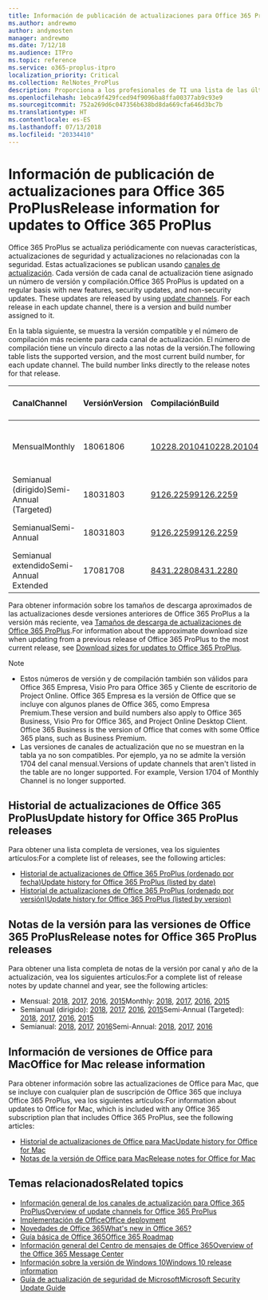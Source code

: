 ```yaml
---
title: Información de publicación de actualizaciones para Office 365 ProPlus
ms.author: andrewmo
author: andymosten
manager: andrewmo
ms.date: 7/12/18
ms.audience: ITPro
ms.topic: reference
ms.service: o365-proplus-itpro
localization_priority: Critical
ms.collection: RelNotes_ProPlus
description: Proporciona a los profesionales de TI una lista de las últimas versiones de Office 365 ProPlus para cada canal de actualización y vínculos a notas de la versión y el historial de actualizaciones.
ms.openlocfilehash: 1ebca9f429fced94f9096ba8ffa00377ab9c93e9
ms.sourcegitcommit: 752a269d6c047356b638bd8da669cfa646d3bc7b
ms.translationtype: HT
ms.contentlocale: es-ES
ms.lasthandoff: 07/13/2018
ms.locfileid: "20334410"
---
```

# <a name="release-information-for-updates-to-office-365-proplus"></a><span data-ttu-id="0468f-103">Información de publicación de actualizaciones para Office 365 ProPlus</span><span class="sxs-lookup"><span data-stu-id="0468f-103">Release information for updates to Office 365 ProPlus</span></span>

<span data-ttu-id="0468f-p101">Office 365 ProPlus se actualiza periódicamente con nuevas características, actualizaciones de seguridad y actualizaciones no relacionadas con la seguridad. Estas actualizaciones se publican usando [canales de actualización](https://docs.microsoft.com/deployoffice/overview-of-update-channels-for-office-365-proplus). Cada versión de cada canal de actualización tiene asignado un número de versión y compilación.</span><span class="sxs-lookup"><span data-stu-id="0468f-p101">Office 365 ProPlus is updated on a regular basis with new features, security updates, and non-security updates. These updates are released by using [update channels](https://docs.microsoft.com/deployoffice/overview-of-update-channels-for-office-365-proplus). For each release in each update channel, there is a version and build number assigned to it.</span></span> 

<span data-ttu-id="0468f-p102">En la tabla siguiente, se muestra la versión compatible y el número de compilación más reciente para cada canal de actualización. El número de compilación tiene un vínculo directo a las notas de la versión.</span><span class="sxs-lookup"><span data-stu-id="0468f-p102">The following table lists the supported version, and the most current build number, for each update channel. The build number links directly to the release notes for that release.</span></span> 

  
|<span data-ttu-id="0468f-109">**Canal**</span><span class="sxs-lookup"><span data-stu-id="0468f-109">**Channel**</span></span>|<span data-ttu-id="0468f-110">**Versión**</span><span class="sxs-lookup"><span data-stu-id="0468f-110">**Version**</span></span>|<span data-ttu-id="0468f-111">**Compilación**</span><span class="sxs-lookup"><span data-stu-id="0468f-111">**Build**</span></span>|<span data-ttu-id="0468f-112">**Fecha de publicación**</span><span class="sxs-lookup"><span data-stu-id="0468f-112">**Release date**</span></span>|<span data-ttu-id="0468f-113">**Versión actual hasta**</span><span class="sxs-lookup"><span data-stu-id="0468f-113">**Current version until**</span></span>|
|:-----|:-----|:-----|:-----|:-----|
|<span data-ttu-id="0468f-114">Mensual</span><span class="sxs-lookup"><span data-stu-id="0468f-114">Monthly</span></span>  <br/> |<span data-ttu-id="0468f-115">1806</span><span class="sxs-lookup"><span data-stu-id="0468f-115">1806</span></span>  <br/> |[<span data-ttu-id="0468f-116">10228.20104</span><span class="sxs-lookup"><span data-stu-id="0468f-116">10228.20104</span></span>](monthly-channel-2018.md#version-1806-july-10)  <br/> | <span data-ttu-id="0468f-117">10 de julio de 2018</span><span class="sxs-lookup"><span data-stu-id="0468f-117">July 10, 2018</span></span>  <br/> |<span data-ttu-id="0468f-118">Se ha publicado la versión 1807</span><span class="sxs-lookup"><span data-stu-id="0468f-118">Version 1807 is released</span></span> <br/>|
|<span data-ttu-id="0468f-119">Semianual (dirigido)</span><span class="sxs-lookup"><span data-stu-id="0468f-119">Semi-Annual (Targeted)</span></span>  <br/> |<span data-ttu-id="0468f-120">1803</span><span class="sxs-lookup"><span data-stu-id="0468f-120">1803</span></span>  <br/> |[<span data-ttu-id="0468f-121">9126.2259</span><span class="sxs-lookup"><span data-stu-id="0468f-121">9126.2259</span></span>](semi-annual-channel-targeted-2018.md#version-1803-july-10)  <br/> | <span data-ttu-id="0468f-122">10 de julio de 2018</span><span class="sxs-lookup"><span data-stu-id="0468f-122">July 10, 2018</span></span>  <br/> |<span data-ttu-id="0468f-123">11 de septiembre de 2018</span><span class="sxs-lookup"><span data-stu-id="0468f-123">September 11, 2018</span></span> <br/>|
|<span data-ttu-id="0468f-124">Semianual</span><span class="sxs-lookup"><span data-stu-id="0468f-124">Semi-Annual</span></span> <br/> |<span data-ttu-id="0468f-125">1803</span><span class="sxs-lookup"><span data-stu-id="0468f-125">1803</span></span>  <br/> | [<span data-ttu-id="0468f-126">9126.2259</span><span class="sxs-lookup"><span data-stu-id="0468f-126">9126.2259</span></span>](semi-annual-channel-2018.md#version-1803-july-10) <br/> |<span data-ttu-id="0468f-127">10 de julio de 2018</span><span class="sxs-lookup"><span data-stu-id="0468f-127">July 10, 2018</span></span>  <br/> |<span data-ttu-id="0468f-128">8 de enero de 2019</span><span class="sxs-lookup"><span data-stu-id="0468f-128">January 8, 2019</span></span> <br/>|
|<span data-ttu-id="0468f-129">Semianual extendido</span><span class="sxs-lookup"><span data-stu-id="0468f-129">Semi-Annual Extended</span></span> <br/> |<span data-ttu-id="0468f-130">1708</span><span class="sxs-lookup"><span data-stu-id="0468f-130">1708</span></span>  <br/> |[<span data-ttu-id="0468f-131">8431.2280</span><span class="sxs-lookup"><span data-stu-id="0468f-131">8431.2280</span></span>](semi-annual-channel-2018.md#version-1708-july-10)  <br/> | <span data-ttu-id="0468f-132">10 de julio de 2018</span><span class="sxs-lookup"><span data-stu-id="0468f-132">July 10, 2018</span></span>  <br/> |<span data-ttu-id="0468f-133">12 de marzo de 2019</span><span class="sxs-lookup"><span data-stu-id="0468f-133">March 12, 2019</span></span> <br/>|

<span data-ttu-id="0468f-134">Para obtener información sobre los tamaños de descarga aproximados de las actualizaciones desde versiones anteriores de Office 365 ProPlus a la versión más reciente, vea [Tamaños de descarga de actualizaciones de Office 365 ProPlus](download-sizes-office365-proplus-updates.md).</span><span class="sxs-lookup"><span data-stu-id="0468f-134">For information about the approximate download size when updating from a previous release of Office 365 ProPlus to the most current release, see [Download sizes for updates to Office 365 ProPlus](download-sizes-office365-proplus-updates.md).</span></span>

> [!NOTE]
> - <span data-ttu-id="0468f-p103">Estos números de versión y de compilación también son válidos para Office 365 Empresa, Visio Pro para Office 365 y Cliente de escritorio de Project Online. Office 365 Empresa es la versión de Office que se incluye con algunos planes de Office 365, como Empresa Premium.</span><span class="sxs-lookup"><span data-stu-id="0468f-p103">These version and build numbers also apply to Office 365 Business, Visio Pro for Office 365, and Project Online Desktop Client. Office 365 Business is the version of Office that comes with some Office 365 plans, such as Business Premium.</span></span>
> - <span data-ttu-id="0468f-p104">Las versiones de canales de actualización que no se muestran en la tabla ya no son compatibles. Por ejemplo, ya no se admite la versión 1704 del canal mensual.</span><span class="sxs-lookup"><span data-stu-id="0468f-p104">Versions of update channels that aren't listed in the table are no longer supported. For example, Version 1704 of Monthly Channel is no longer supported.</span></span> 


## <a name="update-history-for-office-365-proplus-releases"></a><span data-ttu-id="0468f-139">Historial de actualizaciones de Office 365 ProPlus</span><span class="sxs-lookup"><span data-stu-id="0468f-139">Update history for Office 365 ProPlus releases</span></span>

<span data-ttu-id="0468f-140">Para obtener una lista completa de versiones, vea los siguientes artículos:</span><span class="sxs-lookup"><span data-stu-id="0468f-140">For a complete list of releases, see the following articles:</span></span>
 - [<span data-ttu-id="0468f-141">Historial de actualizaciones de Office 365 ProPlus (ordenado por fecha)</span><span class="sxs-lookup"><span data-stu-id="0468f-141">Update history for Office 365 ProPlus (listed by date)</span></span>](update-history-office365-proplus-by-date.md)
 - [<span data-ttu-id="0468f-142">Historial de actualizaciones de Office 365 ProPlus (ordenado por versión)</span><span class="sxs-lookup"><span data-stu-id="0468f-142">Update history for Office 365 ProPlus (listed by version)</span></span>](update-history-office365-proplus-by-version.md)

## <a name="release-notes-for-office-365-proplus-releases"></a><span data-ttu-id="0468f-143">Notas de la versión para las versiones de Office 365 ProPlus</span><span class="sxs-lookup"><span data-stu-id="0468f-143">Release notes for Office 365 ProPlus releases</span></span>

<span data-ttu-id="0468f-144">Para obtener una lista completa de notas de la versión por canal y año de la actualización, vea los siguientes artículos:</span><span class="sxs-lookup"><span data-stu-id="0468f-144">For a complete list of release notes by update channel and year, see the following articles:</span></span>
 - <span data-ttu-id="0468f-145">Mensual: [2018](monthly-channel-2018.md), [2017](monthly-channel-2017.md), [2016](monthly-channel-2016.md), [2015](monthly-channel-2015.md)</span><span class="sxs-lookup"><span data-stu-id="0468f-145">Monthly: [2018](monthly-channel-2018.md), [2017](monthly-channel-2017.md), [2016](monthly-channel-2016.md), [2015](monthly-channel-2015.md)</span></span>
 - <span data-ttu-id="0468f-146">Semianual (dirigido): [2018](semi-annual-channel-targeted-2018.md), [2017](semi-annual-channel-targeted-2017.md), [2016](semi-annual-channel-targeted-2016.md), [2015](semi-annual-channel-targeted-2015.md)</span><span class="sxs-lookup"><span data-stu-id="0468f-146">Semi-Annual (Targeted): [2018](semi-annual-channel-targeted-2018.md), [2017](semi-annual-channel-targeted-2017.md), [2016](semi-annual-channel-targeted-2016.md), [2015](semi-annual-channel-targeted-2015.md)</span></span>
 - <span data-ttu-id="0468f-147">Semianual: [2018](semi-annual-channel-2018.md), [2017](semi-annual-channel-2017.md), [2016](semi-annual-channel-2016.md)</span><span class="sxs-lookup"><span data-stu-id="0468f-147">Semi-Annual: [2018](semi-annual-channel-2018.md), [2017](semi-annual-channel-2017.md), [2016](semi-annual-channel-2016.md)</span></span>

## <a name="office-for-mac-release-information"></a><span data-ttu-id="0468f-148">Información de versiones de Office para Mac</span><span class="sxs-lookup"><span data-stu-id="0468f-148">Office for Mac release information</span></span>

<span data-ttu-id="0468f-149">Para obtener información sobre las actualizaciones de Office para Mac, que se incluye con cualquier plan de suscripción de Office 365 que incluya Office 365 ProPlus, vea los siguientes artículos:</span><span class="sxs-lookup"><span data-stu-id="0468f-149">For information about updates to Office for Mac, which is included with any Office 365 subscription plan that includes Office 365 ProPlus, see the following articles:</span></span>
 - [<span data-ttu-id="0468f-150">Historial de actualizaciones de Office para Mac</span><span class="sxs-lookup"><span data-stu-id="0468f-150">Update history for Office for Mac</span></span>](update-history-office-for-mac.md)
 - [<span data-ttu-id="0468f-151">Notas de la versión de Office para Mac</span><span class="sxs-lookup"><span data-stu-id="0468f-151">Release notes for Office for Mac</span></span>](release-notes-office-for-mac.md)


## <a name="related-topics"></a><span data-ttu-id="0468f-152">Temas relacionados</span><span class="sxs-lookup"><span data-stu-id="0468f-152">Related topics</span></span>

- [<span data-ttu-id="0468f-153">Información general de los canales de actualización para Office 365 ProPlus</span><span class="sxs-lookup"><span data-stu-id="0468f-153">Overview of update channels for Office 365 ProPlus</span></span>](https://docs.microsoft.com/deployoffice/overview-of-update-channels-for-office-365-proplus)
- [<span data-ttu-id="0468f-154">Implementación de Office</span><span class="sxs-lookup"><span data-stu-id="0468f-154">Office deployment</span></span>](https://docs.microsoft.com/deployoffice/)
- [<span data-ttu-id="0468f-155">Novedades de Office 365</span><span class="sxs-lookup"><span data-stu-id="0468f-155">What's new in Office 365?</span></span>](https://support.office.com/article/95c8d81d-08ba-42c1-914f-bca4603e1426)
- [<span data-ttu-id="0468f-156">Guía básica de Office 365</span><span class="sxs-lookup"><span data-stu-id="0468f-156">Office 365 Roadmap</span></span>](https://products.office.com/business/office-365-roadmap)
- [<span data-ttu-id="0468f-157">Información general del Centro de mensajes de Office 365</span><span class="sxs-lookup"><span data-stu-id="0468f-157">Overview of the Office 365 Message Center</span></span>](https://support.office.com/article/38fb3333-bfcc-4340-a37b-deda509c2093)
- [<span data-ttu-id="0468f-158">Información sobre la versión de Windows 10</span><span class="sxs-lookup"><span data-stu-id="0468f-158">Windows 10 release information</span></span>](https://www.microsoft.com/itpro/windows-10/release-information)
- [<span data-ttu-id="0468f-159">Guía de actualización de seguridad de Microsoft</span><span class="sxs-lookup"><span data-stu-id="0468f-159">Microsoft Security Update Guide</span></span>](https://portal.msrc.microsoft.com/)